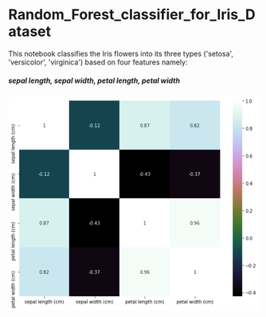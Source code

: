 # Random_Forest_classifier_for_Iris_Dataset

This notebook classifies the Iris flowers into its three types ('setosa', 'versicolor', 'virginica') based on four features namely:
##### sepal length,	sepal width,	petal length,	petal width

![GitHub Logo](/correlation_matrix.png)
